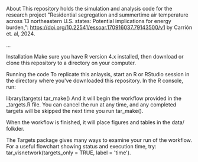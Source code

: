 About
This repository holds the simulation and analysis code for the research project "Residential segregation and summertime air temperature across 13 northeastern U.S. states: Potential implications for energy burden,": https://doi.org/10.22541/essoar.170916037.79143500/v1 by Carrión et. al, 2024.

...

Installation
Make sure you have R version 4.x installed, then download or clone this repository to a directory on your computer.

Running the code
To replicate this anlaysis, start an R or RStudio session in the directory where you've downloaded this repository. In the R console, run:

library(targets)
tar_make()
And it will begin the workflow provided in the _targets.R file. You can cancel the run at any time, and any completed targets will be skipped the next time you run tar_make().

When the workflow is finished, it will place figures and tables in the data/ folkder.

The Targets package gives many ways to examine your run of the workflow. For a useful flowchart showing status and execution time, try: tar_visnetwork(targets_only = TRUE, label = 'time').
